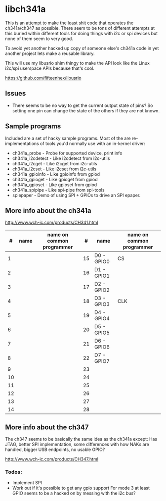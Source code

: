 # libch341a

This is an attempt to make the least shit code that operates
the ch341a/ch347 as possible. There seem to be tons of different
attempts at this buried within different tools for doing
things with i2c or spi devices but none of them seem to very
good.

To avoid yet another hacked up copy of someone else's
ch341a code in yet another project lets make a reusable
library.

This will use my libusrio shim thingy to make the API
look like the Linux i2c/spi userspace APIs because
that's cool.

https://github.com/fifteenhex/libusrio

## Issues

- There seems to be no way to get the current output state of pins?
  So setting one pin can change the state of the others if they are not known.
  

## Sample programs

Included are a set of hacky sample programs. Most of the are re-implementations
of tools you'd normally use with an in-kernel driver:

- ch341a_probe - Probe for supported device, print info
- ch341a_i2cdetect - Like i2cdetect from i2c-utils
- ch341a_i2cget - Like i2cget from i2c-utils
- ch341a_i2cset - Like i2cset from i2c-utils
- ch341a_gpioinfo - Like gpioinfo from gpiod
- ch341a_gpioget - Like gpioget from gpiod
- ch341a_gpioset - Like gpioset from gpiod
- ch341a_spipipe - Like spi-pipe from spi-tools
- spiepaper - Demo of using SPI + GPIOs to drive an SPI epaper.

## More info about the ch341a

http://www.wch-ic.com/products/CH341.html

| #  | name | name on common programmer | #  | name       | name on common programmer |
|----|------|---------------------------|----|------------|---------------------------|
| 1  |      |                           | 15 | D0 - GPIO0 | CS                        |
| 2  |      |                           | 16 | D1 - GPIO1 |                           |
| 3  |      |                           | 17 | D2 - GPIO2 |                           |
| 4  |      |                           | 18 | D3 - GPIO3 | CLK                       |
| 5  |      |                           | 19 | D4 - GPIO4 |                           |
| 6  |      |                           | 20 | D5 - GPIO5 |                           |
| 7  |      |                           | 21 | D6 - GPIO6 |                           |
| 8  |      |                           | 22 | D7 - GPIO7 |                           |
| 9  |      |                           | 23 |            |                           |
| 10 |      |                           | 24 |            |                           |
| 11 |      |                           | 25 |            |                           |
| 12 |      |                           | 26 |            |                           |
| 13 |      |                           | 27 |            |                           |
| 14 |      |                           | 28 |            |                           |

## More info about the ch347

The ch347 seems to be basically the same idea as the
ch341a except: Has JTAG, better SPI implementation, some
differences with how NAKs are handled, bigger USB endpoints, no usable GPIO?

http://www.wch-ic.com/products/CH347.html

### Todos:

- Implement SPI
- Work out if it's possible to get any gpio support
  For mode 3 at least GPIO seems to be a hacked on by messing with the i2c bus?
